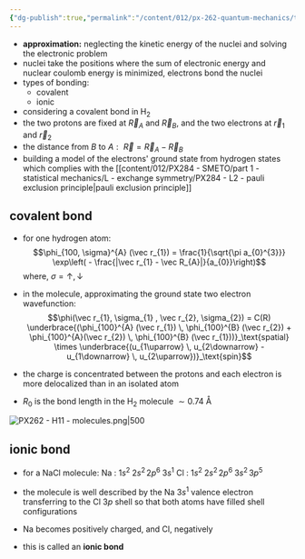 ```yaml
---
{"dg-publish":true,"permalink":"/content/012/px-262-quantum-mechanics/term-2/j-atoms-and-molecules/px-262-j3-molecules/","noteIcon":"1","created":"2025-08-27T13:15:23.304+01:00","updated":"2025-03-13T12:26:21.000+00:00"}
---
```


- **approximation:** neglecting the kinetic energy of the nuclei and solving the electronic problem
- nuclei take the positions where the sum of electronic energy and nuclear coulomb energy is minimized, electrons bond the nuclei
- types of bonding:
	- covalent
	- ionic
- considering a covalent bond in H$_{2}$
- the two protons are fixed at $\vec R_{A}$ and $\vec R_{B}$, and the two electrons at $\vec r_{1}$ and $\vec r_{2}$
- the distance from $B$ to ${} A: {}$ ${} \vec R = \vec R_{A} - \vec R_B$
- building a model of the electrons' ground state from hydrogen states which complies with the [[content/012/PX284 - SMETO/part 1 - statistical mechanics/L - exchange symmetry/PX284 - L2 - pauli exclusion principle\|pauli exclusion principle]]
## covalent bond
- for one hydrogen atom:
$$\phi_{100, \sigma}^{A} (\vec r_{1}) = \frac{1}{\sqrt{\pi a_{0}^{3}}} \exp\left( - \frac{|\vec r_{1} - \vec R_{A}|}{a_{0}}\right)$$
	where, $\sigma = \uparrow , \,\downarrow$

- in the molecule, approximating the ground state two electron wavefunction:
$$\phi(\vec r_{1}, \sigma_{1} , \vec r_{2}, \sigma_{2}) = C(R) \underbrace{(\phi_{100}^{A} (\vec r_{1})  \, \phi_{100}^{B} (\vec r_{2}) + \phi_{100}^{A}(\vec r_{2}) \, \phi_{100}^{B} (\vec r_{1}))}_\text{spatial} \times \underbrace{(u_{1\uparrow} \, u_{2\downarrow} - u_{1\downarrow} \, u_{2\uparrow})}_\text{spin}$$
- the charge is concentrated between the protons and each electron is more delocalized than in an isolated atom
- $R_{0}$ is the bond length in the H$_2$ molecule $\sim 0.74$ Å

![PX262 - H11 - molecules.png|500](/img/user/pics/PX262%20-%20H11%20-%20molecules.png)

## ionic bond
- for a NaCl molecule:
	Na : $1s^{2}\; 2s^{2}\, 2p^{6}\; 3s^{1}$
	Cl : $1s^{2}\; 2s^{2}\, 2p^{6}\; 3s^{2}\, 3p^{5}$

- the molecule is well described by the Na $3s^1$ valence electron transferring to the Cl $3p$ shell so that both atoms have filled shell configurations
- Na becomes positively charged, and Cl, negatively 
- this is called an **ionic bond**
